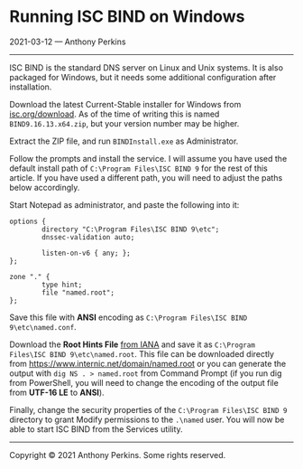 # Running ISC BIND on Windows
2021-03-12 — Anthony Perkins

---

ISC BIND is the standard DNS server on Linux and Unix systems. It is also packaged for Windows, but
it needs some additional configuration after installation.

Download the latest Current-Stable installer for Windows from
[isc.org/download](https://www.isc.org/download/). As of the time of writing this is named
`BIND9.16.13.x64.zip`, but your version number may be higher.

Extract the ZIP file, and run `BINDInstall.exe` as Administrator.

Follow the prompts and install the service. I will assume you have used the default install path of
`C:\Program Files\ISC BIND 9` for the rest of this article. If you have used a different path, you
will need to adjust the paths below accordingly.

Start Notepad as administrator, and paste the following into it:

```
options {
        directory "C:\Program Files\ISC BIND 9\etc";
        dnssec-validation auto;

        listen-on-v6 { any; };
};

zone "." {
        type hint;
        file "named.root";
};
```

Save this file with **ANSI** encoding as `C:\Program Files\ISC BIND 9\etc\named.conf`.

Download the **Root Hints File** [from IANA](https://www.iana.org/domains/root/files) and save it as
`C:\Program Files\ISC BIND 9\etc\named.root`. This file can be downloaded directly from
https://www.internic.net/domain/named.root or you can generate the output with `dig NS . >
named.root` from Command Prompt (if you run dig from PowerShell, you will need to change the
encoding of the output file from **UTF-16 LE** to **ANSI**).

Finally, change the security properties of the `C:\Program Files\ISC BIND 9` directory to grant
Modify permissions to the `.\named` user. You will now be able to start ISC BIND from the Services
utility.

---

Copyright © 2021 Anthony Perkins. Some rights reserved.
